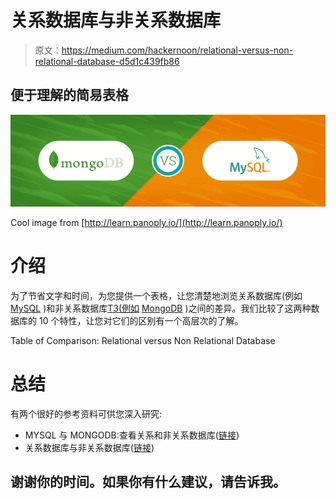 # 关系数据库与非关系数据库

> 原文：<https://medium.com/hackernoon/relational-versus-non-relational-database-d5d1c439fb86>

## 便于理解的简易表格

![](img/0a5be061c80479a3f2f628f7fbadc0d7.png)

Cool image from [http://learn.panoply.io/](http://learn.panoply.io/)

# 介绍

为了节省文字和时间，为您提供一个表格，让您清楚地浏览关系数据库(例如 [MySQL](https://www.mysql.com/) )和非关系数据库[T3(例如](https://hackernoon.com/tagged/database) [MongoDB](https://www.mongodb.com/) )之间的差异。我们比较了这两种数据库的 10 个特性，让您对它们的区别有一个高层次的了解。

Table of Comparison: Relational versus Non Relational Database

# 总结

有两个很好的参考资料可供您深入研究:

*   MYSQL 与 MONGODB:查看关系和非关系数据库([链接](https://www.neonrain.com/blog/mysql-vs-mongodb-looking-at-relational-and-non-relational-databases/))
*   关系数据库与非关系数据库([链接](https://www.mongodb.com/scale/relational-vs-non-relational-database))

## 谢谢你的时间。如果你有什么建议，请告诉我。
